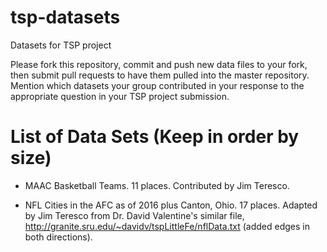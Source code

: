 # tsp-datasets
Datasets for TSP project

Please fork this repository, commit and push new data files to your
fork, then submit pull requests to have them pulled into the master
repository.  Mention which datasets your group contributed in your
response to the appropriate question in your TSP project submission.

# List of Data Sets (Keep in order by size)

* MAAC Basketball Teams.  11 places.  Contributed by Jim Teresco.

* NFL Cities in the AFC as of 2016 plus Canton, Ohio.  17 places.
  Adapted by Jim Teresco from Dr. David Valentine's similar file,
  http://granite.sru.edu/~davidv/tspLittleFe/nflData.txt (added edges
  in both directions).
